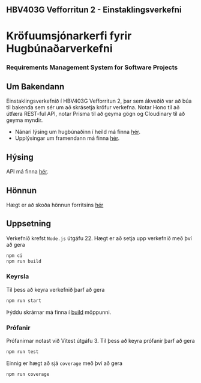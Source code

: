 ## HBV403G Vefforritun 2 - Einstaklingsverkefni
# Kröfuumsjónarkerfi fyrir Hugbúnaðarverkefni
### Requirements Management System for Software Projects

## Um Bakendann
Einstaklingsverkefnið í HBV403G Vefforritun 2, þar sem ákveðið var að búa til bakenda sem sér um að skrásetja kröfur verkefna. Notar Hono til að útfæra REST-ful API, notar Prisma til að geyma gögn og Cloudinary til að geyma myndir. 
* Nánari lýsing um hugbúnaðinn í heild má finna [hér](../README.md).
* Upplýsingar um framendann má finna [hér](../frontend/README.md).

## Hýsing
API má finna [hér](https://hbv403g-vef2-ev2-pls.onrender.com).

## Hönnun
Hægt er að skoða hönnun forritsins [hér](designDocs/Design.png)

## Uppsetning
Verkefnið krefst `Node.js` útgáfu 22.
Hægt er að setja upp verkefnið með því að gera 
```bash
npm ci
npm run build
```

### Keyrsla
Til þess að keyra verkefnið þarf að gera
```bash
npm run start
```

Þýddu skrárnar má finna í [build](build/) möppunni.

### Prófanir
Prófanirnar notast við Vitest útgáfu 3.
Til þess að keyra prófanir þarf að gera 
```bash
npm run test
```
Einnig er hægt að sjá `coverage` með því að gera
```bash
npm run coverage
```

